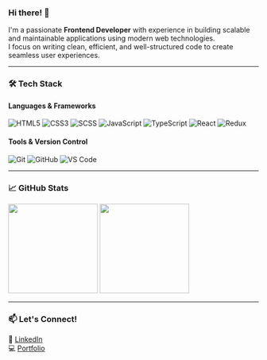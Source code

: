 ### Hi there! 👋  

I'm a passionate **Frontend Developer** with experience in building scalable and maintainable applications using modern web technologies.  
I focus on writing clean, efficient, and well-structured code to create seamless user experiences.  

---

### 🛠️ Tech Stack  
#### **Languages & Frameworks**  
![HTML5](https://img.shields.io/badge/-HTML5-E34F26?style=flat-square&logo=html5&logoColor=white)
![CSS3](https://img.shields.io/badge/-CSS3-1572B6?style=flat-square&logo=css3)
![SCSS](https://img.shields.io/badge/-SCSS-CC6699?style=flat-square&logo=sass)
![JavaScript](https://img.shields.io/badge/-JavaScript-F7DF1E?style=flat-square&logo=javascript&logoColor=black)
![TypeScript](https://img.shields.io/badge/-TypeScript-007ACC?style=flat-square&logo=typescript)
![React](https://img.shields.io/badge/-React-61DAFB?style=flat-square&logo=react)
![Redux](https://img.shields.io/badge/-Redux-764ABC?style=flat-square&logo=redux)  

#### **Tools & Version Control**  
![Git](https://img.shields.io/badge/-Git-F05032?style=flat-square&logo=git&logoColor=white)
![GitHub](https://img.shields.io/badge/-GitHub-181717?style=flat-square&logo=github)
![VS Code](https://img.shields.io/badge/-VS%20Code-007ACC?style=flat-square&logo=visual-studio-code)

---

### 📈 GitHub Stats  
<p align="left">
  <img height="180em" src="https://github-readme-stats.vercel.app/api?username=ТВОЙ_GITHUB_ЮЗЕРНЕЙМ&show_icons=true&theme=react&count_private=true" />
  <img height="180em" src="https://github-readme-streak-stats.herokuapp.com/?user=ТВОЙ_GITHUB_ЮЗЕРНЕЙМ&theme=react" />
</p>

---

### 📫 Let's Connect!  
🔗 [LinkedIn](https://linkedin.com/in/ТВОЙ_ЛИНКЕДИН)  
💻 [Portfolio](https://ТВОЙ_САЙТ)  

